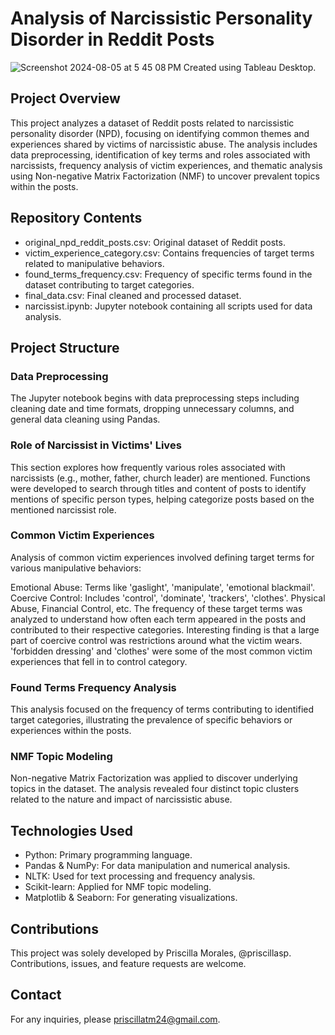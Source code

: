 # Analysis of Narcissistic Personality Disorder in Reddit Posts
![Screenshot 2024-08-05 at 5 45 08 PM](https://github.com/user-attachments/assets/7830cd8d-8ab3-4191-b11f-2a61ac0eaad0)
Created using Tableau Desktop. 


## Project Overview
This project analyzes a dataset of Reddit posts related to narcissistic personality disorder (NPD), focusing on identifying common themes and experiences shared by victims of narcissistic abuse. The analysis includes data preprocessing, identification of key terms and roles associated with narcissists, frequency analysis of victim experiences, and thematic analysis using Non-negative Matrix Factorization (NMF) to uncover prevalent topics within the posts.


## Repository Contents
- original_npd_reddit_posts.csv: Original dataset of Reddit posts.
- victim_experience_category.csv: Contains frequencies of target terms related to manipulative behaviors.
- found_terms_frequency.csv: Frequency of specific terms found in the dataset contributing to target categories.
- final_data.csv: Final cleaned and processed dataset.
- narcissist.ipynb: Jupyter notebook containing all scripts used for data analysis.

## Project Structure
### Data Preprocessing
The Jupyter notebook begins with data preprocessing steps including cleaning date and time formats, dropping unnecessary columns, and general data cleaning using Pandas.

### Role of Narcissist in Victims' Lives
This section explores how frequently various roles associated with narcissists (e.g., mother, father, church leader) are mentioned. Functions were developed to search through titles and content of posts to identify mentions of specific person types, helping categorize posts based on the mentioned narcissist role.

### Common Victim Experiences
Analysis of common victim experiences involved defining target terms for various manipulative behaviors:

Emotional Abuse: Terms like 'gaslight', 'manipulate', 'emotional blackmail'.
Coercive Control: Includes 'control', 'dominate', 'trackers', 'clothes'.
Physical Abuse, Financial Control, etc.
The frequency of these target terms was analyzed to understand how often each term appeared in the posts and contributed to their respective categories. Interesting finding is that a large part of coercive control was restrictions around what the victim wears. 'forbidden dressing' and 'clothes' were some of the most common victim experiences that fell in to control category. 

### Found Terms Frequency Analysis
This analysis focused on the frequency of terms contributing to identified target categories, illustrating the prevalence of specific behaviors or experiences within the posts.

### NMF Topic Modeling
Non-negative Matrix Factorization was applied to discover underlying topics in the dataset. The analysis revealed four distinct topic clusters related to the nature and impact of narcissistic abuse.

## Technologies Used
- Python: Primary programming language.
- Pandas & NumPy: For data manipulation and numerical analysis.
- NLTK: Used for text processing and frequency analysis.
- Scikit-learn: Applied for NMF topic modeling.
- Matplotlib & Seaborn: For generating visualizations.

## Contributions
This project was solely developed by Priscilla Morales, @priscillasp. Contributions, issues, and feature requests are welcome.

## Contact
For any inquiries, please priscillatm24@gmail.com.

 
